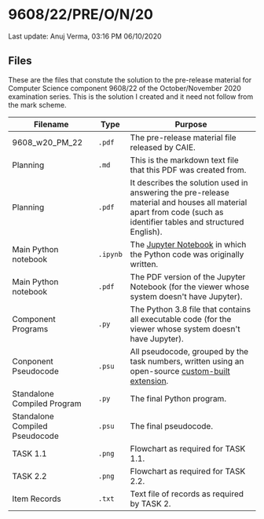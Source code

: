 # 9608/22/PRE/O/N/20
Last update: Anuj Verma, 03:16 PM 06/10/2020

## Files
These are the files that constute the solution to the pre-release material for Computer Science component 9608/22 of the October/November 2020 examination series. This is the solution I created and it need not follow from the mark scheme.

| Filename | Type | Purpose |
| -- | -- | -- |
| 9608_w20_PM_22 | `.pdf` | The pre-release material file released by CAIE. |
| Planning | `.md` | This is the markdown text file that this PDF was created from. |
| Planning | `.pdf` | It describes the solution used in answering the pre-release material and houses all material apart from code (such as identifier tables and structured English). |
| Main Python notebook | `.ipynb` | The [Jupyter Notebook](https://jupyter.org/) in which the Python code was originally written. |
| Main Python notebook | `.pdf` | The PDF version of the Jupyter Notebook (for the viewer whose system doesn't have Jupyter). |
| Component Programs | `.py` | The Python 3.8 file that contains all executable code (for the viewer whose system doesn't have Jupyter). | 
| Conponent Pseudocode | `.psu` | All pseudocode, grouped by the task numbers, written using an open-source [custom-built extension](https://github.com/eccentricOrange/NPP-CAIE-Pseudocode-Highlighting-plugin). |
| Standalone Compiled Program | `.py` | The final Python program. |
| Standalone Compiled Pseudocode | `.psu` | The final pseudocode. |
| TASK 1.1 | `.png` | Flowchart as required for TASK 1.1. |
| TASK 2.2 | `.png` | Flowchart as required for TASK 2.2. |
| Item Records | `.txt` | Text file of records as required by TASK 2. |